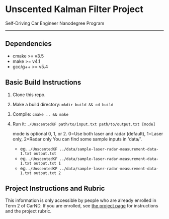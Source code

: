 # Unscented Kalman Filter Project
Self-Driving Car Engineer Nanodegree Program

---

## Dependencies

* cmake >= v3.5
* make >= v4.1
* gcc/g++ >= v5.4

## Basic Build Instructions

1. Clone this repo.
2. Make a build directory: `mkdir build && cd build`
3. Compile: `cmake .. && make`
4. Run it: `./UnscentedKF path/to/input.txt path/to/output.txt [mode]`

   mode is optional 0, 1, or 2. 0=Use both laser and radar (default), 1=Laser only, 2=Radar only
   You can find
   some sample inputs in 'data/'.
    - eg. `./UnscentedKF ../data/sample-laser-radar-measurement-data-1.txt output.txt`
    - eg. `./UnscentedKF ../data/sample-laser-radar-measurement-data-1.txt output.txt 1`
    - eg. `./UnscentedKF ../data/sample-laser-radar-measurement-data-1.txt output.txt 2`

## Project Instructions and Rubric

This information is only accessible by people who are already enrolled in Term 2
of CarND. If you are enrolled, see [the project page](https://classroom.udacity.com/nanodegrees/nd013/parts/40f38239-66b6-46ec-ae68-03afd8a601c8/modules/0949fca6-b379-42af-a919-ee50aa304e6a/lessons/c3eb3583-17b2-4d83-abf7-d852ae1b9fff/concepts/4d0420af-0527-4c9f-a5cd-56ee0fe4f09e)
for instructions and the project rubric.
